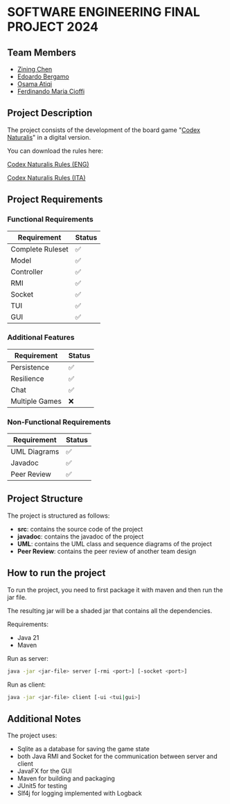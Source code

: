 # SOFTWARE ENGINEERING FINAL PROJECT 2024

## Team Members

- [Zining Chen](mailto:zining.chen@mail.polimi.it)
- [Edoardo Bergamo](mailto:edoardo.bergamo@mail.polimi.it)
- [Osama Atiqi](mailto:osama.atiqi@mail.polimi.it)
- [Ferdinando Maria Cioffi](mailto:ferdinandomaria.cioffi@mail.polimi.it)

## Project Description

The project consists of the development of the board
game "[Codex Naturalis](https://www.craniocreations.it/prodotto/codex-naturalis)"
in a digital version.

You can download the rules here:

[Codex Naturalis Rules (ENG)](https://studiobombyx.com/en/rules/codex/)

[Codex Naturalis Rules (ITA)](https://www.craniocreations.it/storage/media/product_downloads/126/1516/CODEX_ITA_Rules_compressed.pdf)

## Project Requirements

### Functional Requirements

| Requirement      | Status |
|------------------|--------|
| Complete Ruleset | ✅      |
| Model            | ✅      |
| Controller       | ✅      |
| RMI              | ✅      |
| Socket           | ✅      |
| TUI              | ✅      |
| GUI              | ✅      |

### Additional Features

| Requirement    | Status |
|----------------|--------|
| Persistence    | ✅      |
| Resilience     | ✅      |
| Chat           | ✅      |
| Multiple Games | ❌      |

### Non-Functional Requirements

| Requirement  | Status |
|--------------|--------|
| UML Diagrams | ✅      |
| Javadoc      | ✅      |
| Peer Review  | ✅      |

## Project Structure

The project is structured as follows:

- **src**: contains the source code of the project
- **javadoc**: contains the javadoc of the project
- **UML**: contains the UML class and sequence diagrams of the project
- **Peer Review**: contains the peer review of another team design

## How to run the project

To run the project, you need to first package it with maven and then run the jar file.

The resulting jar will be a shaded jar that contains all the dependencies.

Requirements:

- Java 21
- Maven

Run as server:

```bash
java -jar <jar-file> server [-rmi <port>] [-socket <port>]
```

Run as client:

```bash
java -jar <jar-file> client [-ui <tui|gui>]
```

## Additional Notes

The project uses:

- Sqlite as a database for saving the game state
- both Java RMI and Socket for the communication between server and client
- JavaFX for the GUI
- Maven for building and packaging
- JUnit5 for testing
- Slf4j for logging implemented with Logback
